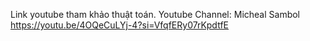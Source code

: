Link youtube tham khảo thuật toán.
Youtube Channel: Micheal Sambol
https://youtu.be/4OQeCuLYj-4?si=VfqfERy07rKpdtfE
